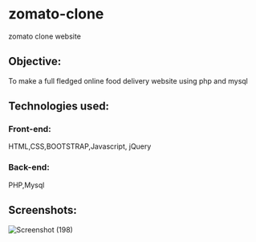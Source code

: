 # zomato-clone
zomato clone website

## Objective:
To make a full fledged online food delivery website using php and mysql

## Technologies used:
### Front-end: 
HTML,CSS,BOOTSTRAP,Javascript, jQuery
### Back-end: 
PHP,Mysql

## Screenshots:
![Screenshot (198)](https://user-images.githubusercontent.com/64964968/84168753-6932b000-aa95-11ea-989a-c8191bbd8a24.png)
